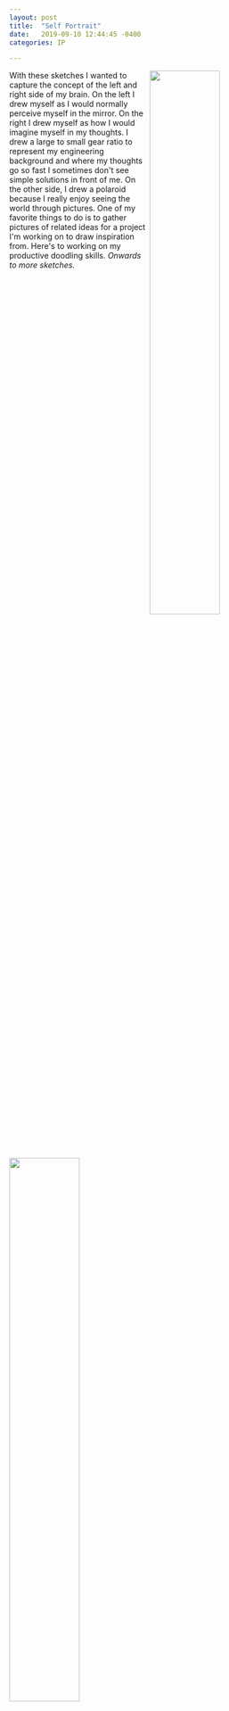 ```yaml
---
layout: post
title:  "Self Portrait"
date:   2019-09-10 12:44:45 -0400
categories: IP

---
```

<img src="http://drive.google.com/uc?export=view&id=1H73SXaupgSgfsKnSJKYKRpO9wjKrsX20" width="50%" align="right"><img src="http://drive.google.com/uc?export=view&id=1H5W5BPWSei3DleaFDmuoxFN6g5uNIMjT" width="50%" align="left">

With these sketches I wanted to capture the concept of the left and right side of my brain. On the left I drew myself as I would normally perceive myself in the mirror. On the right I drew myself as how I would imagine myself in my thoughts. I drew a large to small gear ratio to represent my engineering background and where my thoughts go so fast I sometimes don't see simple solutions in front of me. On the other side, I drew a polaroid because I really enjoy seeing the world through pictures. One of my favorite things to do is to gather pictures of related ideas for a project I'm working on to draw inspiration from. Here's to working on my productive doodling skills. <em>Onwards to more sketches. </em>